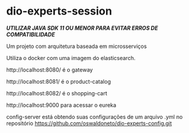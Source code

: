 # dio-experts-session

***UTILIZAR JAVA SDK 11 OU MENOR PARA EVITAR ERROS DE COMPATIBILIDADE***

Um projeto com arquitetura baseada em microsserviços

Utiliza o docker com uma imagem do elasticsearch.

http://localhost:8080/ é o gateway

http://localhost:8081/ é o product-catalog

http://localhost:8082/ é o shopping-cart

http://localhost:9000 para acessar o eureka

config-server está obtendo suas configurações de um arquivo .yml no repositório https://github.com/oswaldoneto/dio-experts-config.git
